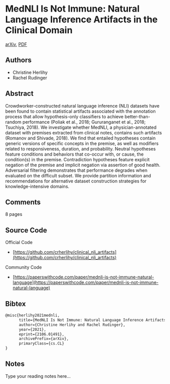 
# MedNLI Is Not Immune: Natural Language Inference Artifacts in the Clinical Domain

[arXiv](https://arxiv.org/abs/2106.01491), [PDF](https://arxiv.org/pdf/2106.01491.pdf)

## Authors

- Christine Herlihy
- Rachel Rudinger

## Abstract

Crowdworker-constructed natural language inference (NLI) datasets have been found to contain statistical artifacts associated with the annotation process that allow hypothesis-only classifiers to achieve better-than-random performance (Poliak et al., 2018; Gururanganet et al., 2018; Tsuchiya, 2018). We investigate whether MedNLI, a physician-annotated dataset with premises extracted from clinical notes, contains such artifacts (Romanov and Shivade, 2018). We find that entailed hypotheses contain generic versions of specific concepts in the premise, as well as modifiers related to responsiveness, duration, and probability. Neutral hypotheses feature conditions and behaviors that co-occur with, or cause, the condition(s) in the premise. Contradiction hypotheses feature explicit negation of the premise and implicit negation via assertion of good health. Adversarial filtering demonstrates that performance degrades when evaluated on the difficult subset. We provide partition information and recommendations for alternative dataset construction strategies for knowledge-intensive domains.

## Comments

8 pages

## Source Code

Official Code

- [https://github.com/crherlihy/clinical_nli_artifacts](https://github.com/crherlihy/clinical_nli_artifacts)

Community Code

- [https://paperswithcode.com/paper/mednli-is-not-immune-natural-language](https://paperswithcode.com/paper/mednli-is-not-immune-natural-language)

## Bibtex

```tex
@misc{herlihy2021mednli,
      title={MedNLI Is Not Immune: Natural Language Inference Artifacts in the Clinical Domain}, 
      author={Christine Herlihy and Rachel Rudinger},
      year={2021},
      eprint={2106.01491},
      archivePrefix={arXiv},
      primaryClass={cs.CL}
}
```

## Notes

Type your reading notes here...

